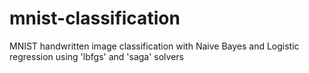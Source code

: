 # mnist-classification
MNIST handwritten image classification with Naive Bayes and Logistic regression using 'lbfgs' and  'saga' solvers
